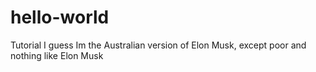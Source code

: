 # hello-world
Tutorial I guess
Im the Australian version of Elon Musk, except poor and nothing like Elon Musk
